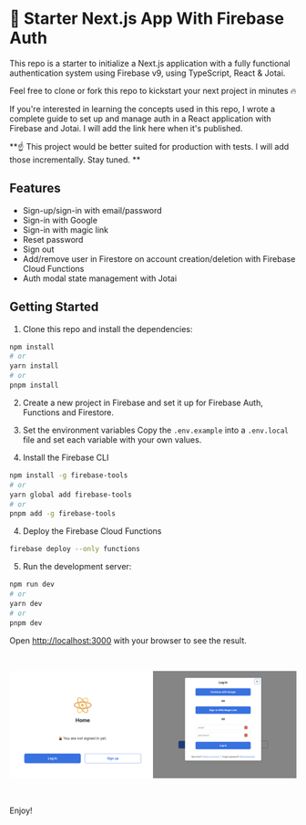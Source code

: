 # 🚀 Starter Next.js App With Firebase Auth

This repo is a starter to initialize a Next.js application with a fully functional authentication system using Firebase v9, using TypeScript, React & Jotai.

Feel free to clone or fork this repo to kickstart your next project in minutes 🔥

If you're interested in learning the concepts used in this repo, I wrote a complete guide to set up and manage auth in a React application with Firebase and Jotai. I will add the link here when it's published.

**☝️ This project would be better suited for production with tests. I will add those incrementally. Stay tuned. **

## Features
- Sign-up/sign-in with email/password
- Sign-in with Google
- Sign-in with magic link
- Reset password
- Sign out
- Add/remove user in Firestore on account creation/deletion with Firebase Cloud Functions
- Auth modal state management with Jotai

## Getting Started

1. Clone this repo and install the dependencies:
```bash
npm install
# or
yarn install
# or
pnpm install
```

2. Create a new project in Firebase and set it up for Firebase Auth, Functions and Firestore.

3. Set the environment variables
Copy the `.env.example` into a `.env.local` file and set each variable with your own values.

4. Install the Firebase CLI
```bash
npm install -g firebase-tools
# or
yarn global add firebase-tools
# or
pnpm add -g firebase-tools
```

4. Deploy the Firebase Cloud Functions
```bash
firebase deploy --only functions
```

5. Run the development server:

```bash
npm run dev
# or
yarn dev
# or
pnpm dev
```

Open [http://localhost:3000](http://localhost:3000) with your browser to see the result.

<br/>

![Preview of the home page and modal in sign-in view](./public/images/preview.png "Preview of the home page and modal in sign-in view.")

<br/>

Enjoy!